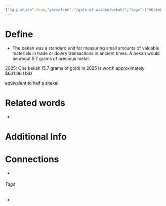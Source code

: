```yaml
---
{"dg-publish":true,"permalink":"/gate-of-wisdom/bekah/","tags":["#GateWisdom","B"]}
---
```


# Define
- The bekah was a standard unit for measuring small amounts of valuable materials in trade or dowry transactions in ancient times. A bekah would be about 5.7 grams of precious metal.

2025: One bekah (5.7 grams of gold) in 2025 is worth approximately $631.96 USD

equivalent to half a shekel

# Related words
- 

# Additional Info


# Connections


- 

###### Tags
- 